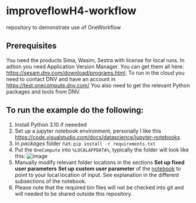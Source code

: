 # improveflowH4-workflow
repository to demonstrate use of OneWorkflow 
## Prerequisites 
You need the products Sima, Wasim, Sestra with license for local runs. In adtion you need Application Version Manager. You can get them all here: https://sesam.dnv.com/download/programs.html.
To run in the cloud you need to contact DNV and have an account in https://test.onecompute.dnv.com/ 
You also need to get the relevant Python packages and tools from DNV.

## To run the example do the following:
1. Install Python 3.10 if neeeded
2. Set up a jupyter notebook environment, personally I like this https://code.visualstudio.com/docs/datascience/jupyter-notebooks 
2. In _packages_ folder run: `pip install -r requirements.txt`
3. Put the `OneCompute` into `%LOCALAPPDATA%`, typically the folder will look like this:
![image](https://github.com/dnv-opensource/improveflowH4-workflow/assets/32701770/a164eb9f-6d0f-435f-9239-d8360918eeab)
6. Manually modify relevant folder locations in the sections **Set up fixed user parameters**  **Set up custom user parameter** of the [notebook](SE28ExampleSimaWasimSestra\workflowCoreDemoSE28SestraAndWasim.ipynb) to point to your local location of input. See explanation in the different subsections of the notebook.
7. Please note that the required bin files will not be checked into git and will needed to be shared outside this repository.
